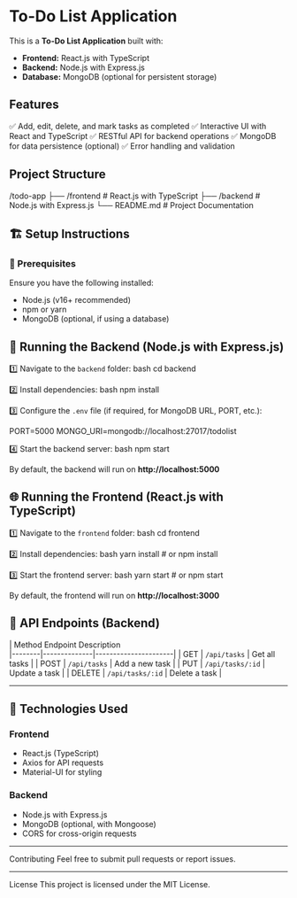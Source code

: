 # To-Do List Application

This is a **To-Do List Application** built with:

- **Frontend:** React.js with TypeScript
- **Backend:** Node.js with Express.js
- **Database:** MongoDB (optional for persistent storage)

## Features

✅ Add, edit, delete, and mark tasks as completed
✅ Interactive UI with React and TypeScript
✅ RESTful API for backend operations
✅ MongoDB for data persistence (optional)
✅ Error handling and validation

## Project Structure


/todo-app
├── /frontend   # React.js with TypeScript
├── /backend    # Node.js with Express.js
└── README.md   # Project Documentation



## 🏗️ Setup Instructions

### 🔹 Prerequisites
Ensure you have the following installed:

- Node.js (v16+ recommended)
- npm or yarn
- MongoDB (optional, if using a database)


## 🚀 Running the Backend (Node.js with Express.js)

1️⃣ Navigate to the `backend` folder:
bash
cd backend


2️⃣ Install dependencies:
bash
npm install


3️⃣ Configure the `.env` file (if required, for MongoDB URL, PORT, etc.):

PORT=5000
MONGO_URI=mongodb://localhost:27017/todolist


4️⃣ Start the backend server:
bash
npm start


By default, the backend will run on **http://localhost:5000**


## 🌐 Running the Frontend (React.js with TypeScript)

1️⃣ Navigate to the `frontend` folder:
bash
cd frontend


2️⃣ Install dependencies:
bash
yarn install  # or npm install


3️⃣ Start the frontend server:
bash
yarn start  # or npm start


By default, the frontend will run on **http://localhost:3000**


## 📡 API Endpoints (Backend)

| Method  Endpoint        Description          
|--------|--------------|----------------------|
| GET    | `/api/tasks` | Get all tasks        |
| POST   | `/api/tasks` | Add a new task       |
| PUT    | `/api/tasks/:id` | Update a task   |
| DELETE | `/api/tasks/:id` | Delete a task   |

---
## 📌 Technologies Used

### **Frontend**
- React.js (TypeScript)
- Axios for API requests
- Material-UI for styling

### **Backend**
- Node.js with Express.js
- MongoDB (optional, with Mongoose)
- CORS for cross-origin requests

---
 Contributing
Feel free to submit pull requests or report issues.

---
 License
This project is licensed under the MIT License.